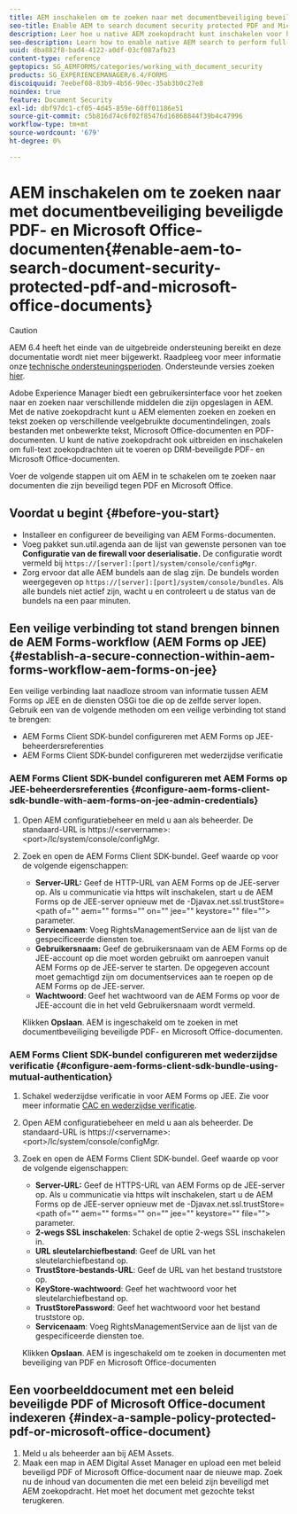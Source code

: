 ```yaml
---
title: AEM inschakelen om te zoeken naar met documentbeveiliging beveiligde PDF- en Microsoft Office-documenten
seo-title: Enable AEM to search document security protected PDF and Microsoft Office documents
description: Leer hoe u native AEM zoekopdracht kunt inschakelen voor het uitvoeren van full-text zoekopdrachten op DRM-beveiligde PDF-documenten.
seo-description: Learn how to enable native AEM search to perform full-text search on DRM protected PDF documents.
uuid: dba882f8-bad4-4122-a0df-03cf087afb23
content-type: reference
geptopics: SG_AEMFORMS/categories/working_with_document_security
products: SG_EXPERIENCEMANAGER/6.4/FORMS
discoiquuid: 7eebef08-83b9-4b56-90ec-35ab3b0c27e8
noindex: true
feature: Document Security
exl-id: dbf97dc1-cf05-4d45-859e-60ff01186e51
source-git-commit: c5b816d74c6f02f85476d16868844f39b4c47996
workflow-type: tm+mt
source-wordcount: '679'
ht-degree: 0%

---
```


# AEM inschakelen om te zoeken naar met documentbeveiliging beveiligde PDF- en Microsoft Office-documenten{#enable-aem-to-search-document-security-protected-pdf-and-microsoft-office-documents}

>[!CAUTION]
>
>AEM 6.4 heeft het einde van de uitgebreide ondersteuning bereikt en deze documentatie wordt niet meer bijgewerkt. Raadpleeg voor meer informatie onze [technische ondersteuningsperioden](https://helpx.adobe.com/support/programs/eol-matrix.html). Ondersteunde versies zoeken [hier](https://experienceleague.adobe.com/docs/).

Adobe Experience Manager biedt een gebruikersinterface voor het zoeken naar en zoeken naar verschillende middelen die zijn opgeslagen in AEM. Met de native zoekopdracht kunt u AEM elementen zoeken en zoeken en tekst zoeken op verschillende veelgebruikte documentindelingen, zoals bestanden met onbewerkte tekst, Microsoft Office-documenten en PDF-documenten. U kunt de native zoekopdracht ook uitbreiden en inschakelen om full-text zoekopdrachten uit te voeren op DRM-beveiligde PDF- en Microsoft Office-documenten.

Voer de volgende stappen uit om AEM in te schakelen om te zoeken naar documenten die zijn beveiligd tegen PDF en Microsoft Office.

## Voordat u begint {#before-you-start}

* Installeer en configureer de beveiliging van AEM Forms-documenten.
* Voeg pakket sun.util.agenda aan de lijst van gewenste personen van toe **Configuratie van de firewall voor deserialisatie.** De configuratie wordt vermeld bij `https://[server]:[port]/system/console/configMgr`.
* Zorg ervoor dat alle AEM bundels aan de slag zijn. De bundels worden weergegeven op `https://[server]:[port]/system/console/bundles`. Als alle bundels niet actief zijn, wacht u en controleert u de status van de bundels na een paar minuten.

## Een veilige verbinding tot stand brengen binnen de AEM Forms-workflow (AEM Forms op JEE) {#establish-a-secure-connection-within-aem-forms-workflow-aem-forms-on-jee}

Een veilige verbinding laat naadloze stroom van informatie tussen AEM Forms op JEE en de diensten OSGi toe die op de zelfde server lopen. Gebruik een van de volgende methoden om een veilige verbinding tot stand te brengen:

* AEM Forms Client SDK-bundel configureren met AEM Forms op JEE-beheerdersreferenties
* AEM Forms Client SDK-bundel configureren met wederzijdse verificatie

### AEM Forms Client SDK-bundel configureren met AEM Forms op JEE-beheerdersreferenties {#configure-aem-forms-client-sdk-bundle-with-aem-forms-on-jee-admin-credentials}

1. Open AEM configuratiebeheer en meld u aan als beheerder. De standaard-URL is https://&lt;servername>:&lt;port>/lc/system/console/configMgr.
1. Zoek en open de AEM Forms Client SDK-bundel. Geef waarde op voor de volgende eigenschappen:

   * **Server-URL:** Geef de HTTP-URL van AEM Forms op de JEE-server op. Als u communicatie via https wilt inschakelen, start u de AEM Forms op de JEE-server opnieuw met de -Djavax.net.ssl.trustStore=&lt;path of=&quot;&quot; aem=&quot;&quot; forms=&quot;&quot; on=&quot;&quot; jee=&quot;&quot; keystore=&quot;&quot; file=&quot;&quot;> parameter.
   * **Servicenaam**: Voeg RightsManagementService aan de lijst van de gespecificeerde diensten toe.
   * **Gebruikersnaam:** Geef de gebruikersnaam van de AEM Forms op de JEE-account op die moet worden gebruikt om aanroepen vanuit AEM Forms op de JEE-server te starten. De opgegeven account moet gemachtigd zijn om documentservices aan te roepen op de AEM Forms op de JEE-server.
   * **Wachtwoord**: Geef het wachtwoord van de AEM Forms op voor de JEE-account die in het veld Gebruikersnaam wordt vermeld.

   Klikken **Opslaan**. AEM is ingeschakeld om te zoeken in met documentbeveiliging beveiligde PDF- en Microsoft Office-documenten.

### AEM Forms Client SDK-bundel configureren met wederzijdse verificatie {#configure-aem-forms-client-sdk-bundle-using-mutual-authentication}

1. Schakel wederzijdse verificatie in voor AEM Forms op JEE. Zie voor meer informatie [CAC en wederzijdse verificatie](https://helpx.adobe.com/livecycle/kb/cac-mutual-authentication.html).
1. Open AEM configuratiebeheer en meld u aan als beheerder. De standaard-URL is https://&lt;servername>:&lt;port>/lc/system/console/configMgr.
1. Zoek en open de AEM Forms Client SDK-bundel. Geef waarde op voor de volgende eigenschappen:

   * **Server-URL:** Geef de HTTPS-URL van AEM Forms op de JEE-server op. Als u communicatie via https wilt inschakelen, start u de AEM Forms op de JEE-server opnieuw met de -Djavax.net.ssl.trustStore=&lt;path of=&quot;&quot; aem=&quot;&quot; forms=&quot;&quot; on=&quot;&quot; jee=&quot;&quot; keystore=&quot;&quot; file=&quot;&quot;> parameter.
   * **2-wegs SSL inschakelen**: Schakel de optie 2-wegs SSL inschakelen in.
   * **URL sleutelarchiefbestand**: Geef de URL van het sleutelarchiefbestand op.
   * **TrustStore-bestands-URL**: Geef de URL van het bestand truststore op.
   * **KeyStore-wachtwoord**: Geef het wachtwoord voor het sleutelarchiefbestand op.
   * **TrustStorePassword**: Geef het wachtwoord voor het bestand truststore op.
   * **Servicenaam**: Voeg RightsManagementService aan de lijst van de gespecificeerde diensten toe.

   Klikken **Opslaan**. AEM is ingeschakeld om te zoeken in documenten met beveiliging van PDF en Microsoft Office-documenten

## Een voorbeelddocument met een beleid beveiligde PDF of Microsoft Office-document indexeren {#index-a-sample-policy-protected-pdf-or-microsoft-office-document}

1. Meld u als beheerder aan bij AEM Assets.
1. Maak een map in AEM Digital Asset Manager en upload een met beleid beveiligd PDF of Microsoft Office-document naar de nieuwe map. Zoek nu de inhoud van documenten die met een beleid zijn beveiligd met AEM zoekopdracht. Het moet het document met gezochte tekst terugkeren.
